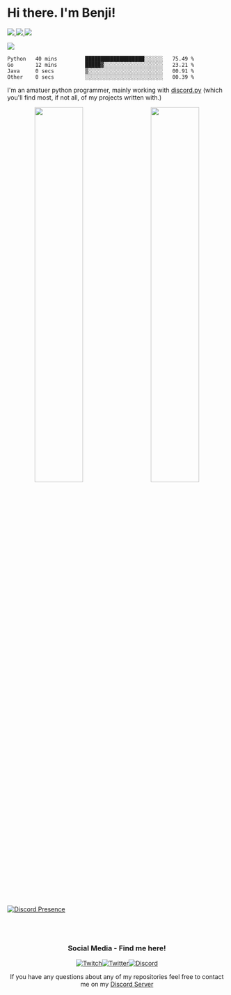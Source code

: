 # Hi there. I'm Benji!
<a href="https://www.linkedin.com/in/benjamin-campbell-wilson-115a67177/">
  <img src="https://img.icons8.com/material-outlined/30/689d6a/linkedin.png"/>
</a>
<a href="https://twitter.com/BritishBenji">
  <img src="https://img.icons8.com/material-outlined/30/689d6a/twitter.png"/>
</a>
<a href="https://Ko-fi.com/britishbenji">
<img src="https://img.icons8.com/material-outlined/30/689d6a/cafe.png"/>
</a>

![](https://visitor-badge.glitch.me/badge?page_id=britishbenji)

<!--START_SECTION:waka-->

```text
Python   40 mins         ███████████████████░░░░░░   75.49 %
Go       12 mins         █████▓░░░░░░░░░░░░░░░░░░░   23.21 %
Java     0 secs          ▒░░░░░░░░░░░░░░░░░░░░░░░░   00.91 %
Other    0 secs          ░░░░░░░░░░░░░░░░░░░░░░░░░   00.39 %
```

<!--END_SECTION:waka-->
  


I'm an amatuer python programmer, mainly working with [discord.py](https://github.com/Rapptz/discord.py) (which you'll find most, if not all, of my projects written with.)



<div align="center">
  <div>
    <img width="47%"align="left" src="https://github-readme-stats.vercel.app/api?username=britishbenji&count_private=true">
  </div>
  <div>
    <img width="47%" align="right" src="https://lastfm-recently-played.vercel.app/api?user=BritishBenji">
  </div>
</div>
<br><br><br>
<div align="left">

[![Discord Presence](https://lanyard-profile-readme.vercel.app/api/400912133367529472)](https://discord.com/users/400912133367529472)

</div>


<br><br>
<div align="center">
<h3> Social Media - Find me here!</h3> 
<a href="https://twitch.tv/britishbenji"><img alt="Twitch" src="https://img.shields.io/badge/BritishBenji-%239146FF.svg?style=for-the-badge&logo=Twitch&logoColor=white"/></a><a href="https://twitter.com/britishbenji"><img alt="Twitter" src="https://img.shields.io/badge/BritishBenji-%231DA1F2.svg?style=for-the-badge&logo=Twitter&logoColor=white"/></a><a href="https://discord.gg/qBq2WSsgvv"><img alt="Discord" src="https://img.shields.io/badge/Discord Server-%237289DA.svg?style=for-the-badge&logo=discord&logoColor=white"/></a><a href="https://Ko-fi.com/britishbenji"></a>

If you have any questions about any of my repositories feel free to contact me on my [Discord Server](https://discord.gg/qBq2WSsgvv)
